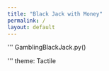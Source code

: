 ```yaml
---
title: "Black Jack with Money"
permalink: /
layout: default
---
```


'''
GamblingBlackJack.py()

'''
theme: Tactile
